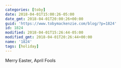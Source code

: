 ```yaml
---
categories: [toby]
date: 2018-04-01T15:00:26-05:00
date_gmt: 2018-04-01T20:00:26+00:00
guid: 'https://www.tobymackenzie.com/blog/?p=1824'
id: 1824
modified: 2018-04-01T15:26:44-05:00
modified_gmt: 2018-04-01T20:26:44+00:00
name: '1824'
tags: [holiday]
---
```


Merry Easter, April Fools
